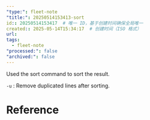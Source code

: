 ```yaml
---
"type:": fleet-note
"title:": 20250514153413-sort
id:: 20250514153417  # 唯一 ID，基于创建时间确保全局唯一
created:: 2025-05-14T15:34:17  # 创建时间（ISO 格式）
url: 
tags:
  - fleet-note
"processed:": false
"archived:": false
---
```

Used the sort command to sort the result.

`-u` : Remove duplicated lines after sorting.



# Reference